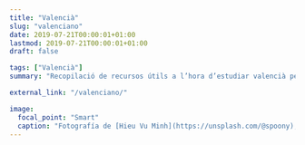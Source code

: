 ```yaml
---
title: "Valencià"
slug: "valenciano"
date: 2019-07-21T00:00:01+01:00
lastmod: 2019-07-21T00:00:01+01:00
draft: false

tags: ["Valencià"]
summary: "Recopilació de recursos útils a l’hora d’estudiar valencià per superar les proves que avaluen el nivell C1 del Marc Europeu Comú de Referència per a les llengües i informació relacionada amb el Certificat de Capacitació en valencià."

external_link: "/valenciano/"

image:
  focal_point: "Smart"
  caption: "Fotografía de [Hieu Vu Minh](https://unsplash.com/@spoony), disponible en [Unsplash](https://unsplash.com/photos/He8-FZl-o10)."
---
```

